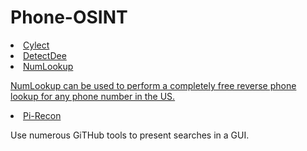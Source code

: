 # Phone-OSINT
 <li><a href="https://cylect.io/">Cylect</a></li>
 <li><a href="https://github.com/piaolin/DetectDee">DetectDee</a></li>
 <li><a href="https://www.numlookup.com/">NumLookup</li>
  <p>NumLookup can be used to perform a completely free reverse phone lookup for any phone number in the US.</p>
 <li><a href="https://pi-recon.streamlit.app/">Pi-Recon</a></li>
  <p>Use numerous GiTHub tools to present searches in a GUI.</p>

 
